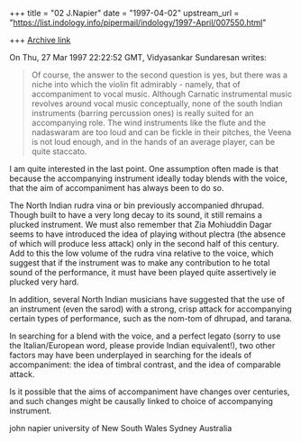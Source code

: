 +++
title = "02 J.Napier"
date = "1997-04-02"
upstream_url = "https://list.indology.info/pipermail/indology/1997-April/007550.html"

+++
[Archive link](https://list.indology.info/pipermail/indology/1997-April/007550.html)

On Thu, 27 Mar 1997 22:22:52 GMT,
  Vidyasankar Sundaresan writes:
>Of course, the answer to the second question is yes, but there was a niche
>into which the violin fit admirably - namely, that of accompaniment to
>vocal music. Although Carnatic instrumental music revolves around vocal
>music conceptually, none of the south Indian instruments (barring
>percussion ones) is really suited for an accompanying role. The wind
>instruments like the flute and the nadaswaram are too loud and can be
>fickle in their pitches, the Veena is not loud enough, and in the hands of
>an average player, can be quite staccato. 

I am quite interested in the last point. One assumption often made is that 
because the accompanying instrument ideally today blends with the voice, 
that the aim of accompaniment has always been to do so.

The North Indian rudra vina or bin previously accompanied dhrupad. Though 
built to have a very long decay to its sound, it still remains a plucked 
instrument. We must also remember that Zia Mohiuddin Dagar seems to have 
introduced the idea of playing without plectra (the absence of which 
will produce less attack) only in the second half of this century. Add to 
this the low volume of the rudra vina relative to the voice, which suggest 
that if the instrument was to make any contribution to he total sound of 
the performance, it must have been played quite assertively ie plucked very 
hard.

In addition, several North Indian musicians have suggested that the use of 
an instrument (even the sarod) with a strong, crisp attack for accompanying 
certain types of performance, such as the nom-tom of dhrupad, and tarana. 

In searching for a blend with the voice, and a perfect legato (sorry to use 
the Italian/European word, please provide Indian equivalent!), two other 
factors may have been underplayed in searching for the ideals of 
accompaniment: the idea of timbral contrast, and the idea of comparable 
attack. 

Is it possible that the aims of accompaniment have changes over centuries, 
and such changes might be causally linked to choice of accompanying 
instrument.

john napier
university of New South Wales
Sydney Australia




